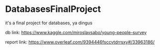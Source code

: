 # DatabasesFinalProject
it's a final project for databases, ya dingus

db link: https://www.kaggle.com/miroslavsabo/young-people-survey

report link: https://www.overleaf.com/9394446fsccvtdrrsxy#/33963186/

